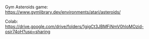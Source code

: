 Gym Asteroids game: https://www.gymlibrary.dev/environments/atari/asteroids/

Colab: https://drive.google.com/drive/folders/1gigCt3JBMFiNmV0hloMOzid-osir74oH?usp=sharing
